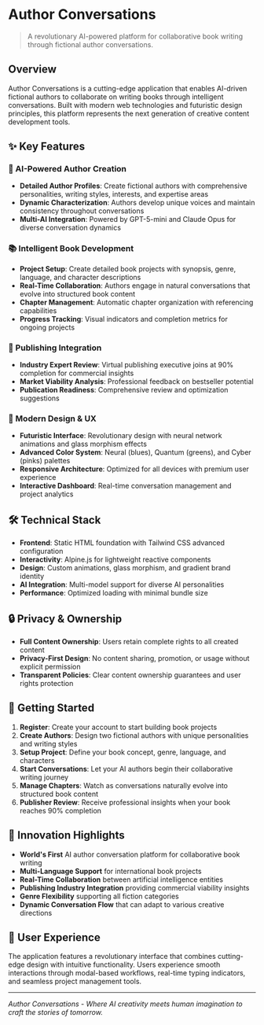 # Author Conversations

> A revolutionary AI-powered platform for collaborative book writing through fictional author conversations.

## Overview

Author Conversations is a cutting-edge application that enables AI-driven fictional authors to collaborate on writing books through intelligent conversations. Built with modern web technologies and futuristic design principles, this platform represents the next generation of creative content development tools.

## ✨ Key Features

### 🤖 AI-Powered Author Creation
- **Detailed Author Profiles**: Create fictional authors with comprehensive personalities, writing styles, interests, and expertise areas
- **Dynamic Characterization**: Authors develop unique voices and maintain consistency throughout conversations
- **Multi-AI Integration**: Powered by GPT-5-mini and Claude Opus for diverse conversation dynamics

### 📚 Intelligent Book Development
- **Project Setup**: Create detailed book projects with synopsis, genre, language, and character descriptions
- **Real-Time Collaboration**: Authors engage in natural conversations that evolve into structured book content
- **Chapter Management**: Automatic chapter organization with referencing capabilities
- **Progress Tracking**: Visual indicators and completion metrics for ongoing projects

### 🎯 Publishing Integration
- **Industry Expert Review**: Virtual publishing executive joins at 90% completion for commercial insights
- **Market Viability Analysis**: Professional feedback on bestseller potential
- **Publication Readiness**: Comprehensive review and optimization suggestions

### 🎨 Modern Design & UX
- **Futuristic Interface**: Revolutionary design with neural network animations and glass morphism effects
- **Advanced Color System**: Neural (blues), Quantum (greens), and Cyber (pinks) palettes
- **Responsive Architecture**: Optimized for all devices with premium user experience
- **Interactive Dashboard**: Real-time conversation management and project analytics

## 🛠 Technical Stack

- **Frontend**: Static HTML foundation with Tailwind CSS advanced configuration
- **Interactivity**: Alpine.js for lightweight reactive components
- **Design**: Custom animations, glass morphism, and gradient brand identity
- **AI Integration**: Multi-model support for diverse AI personalities
- **Performance**: Optimized loading with minimal bundle size

## 🔒 Privacy & Ownership

- **Full Content Ownership**: Users retain complete rights to all created content
- **Privacy-First Design**: No content sharing, promotion, or usage without explicit permission
- **Transparent Policies**: Clear content ownership guarantees and user rights protection

## 🚀 Getting Started

1. **Register**: Create your account to start building book projects
2. **Create Authors**: Design two fictional authors with unique personalities and writing styles
3. **Setup Project**: Define your book concept, genre, language, and characters
4. **Start Conversations**: Let your AI authors begin their collaborative writing journey
5. **Manage Chapters**: Watch as conversations naturally evolve into structured book content
6. **Publisher Review**: Receive professional insights when your book reaches 90% completion

## 🌟 Innovation Highlights

- **World's First** AI author conversation platform for collaborative book writing
- **Multi-Language Support** for international book projects
- **Real-Time Collaboration** between artificial intelligence entities
- **Publishing Industry Integration** providing commercial viability insights
- **Genre Flexibility** supporting all fiction categories
- **Dynamic Conversation Flow** that can adapt to various creative directions

## 📱 User Experience

The application features a revolutionary interface that combines cutting-edge design with intuitive functionality. Users experience smooth interactions through modal-based workflows, real-time typing indicators, and seamless project management tools.

---

*Author Conversations - Where AI creativity meets human imagination to craft the stories of tomorrow.*
